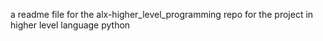 a readme file for the alx-higher_level_programming repo for the project in higher level language python
